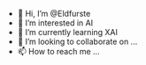 - 👋 Hi, I’m @Eldfurste
- 👀 I’m interested in AI
- 🌱 I’m currently learning XAI
- 💞️ I’m looking to collaborate on ...
- 📫 How to reach me ...

<!---
Eldfurste/Eldfurste is a ✨ special ✨ repository because its `README.md` (this file) appears on your GitHub profile.
You can click the Preview link to take a look at your changes.
--->
